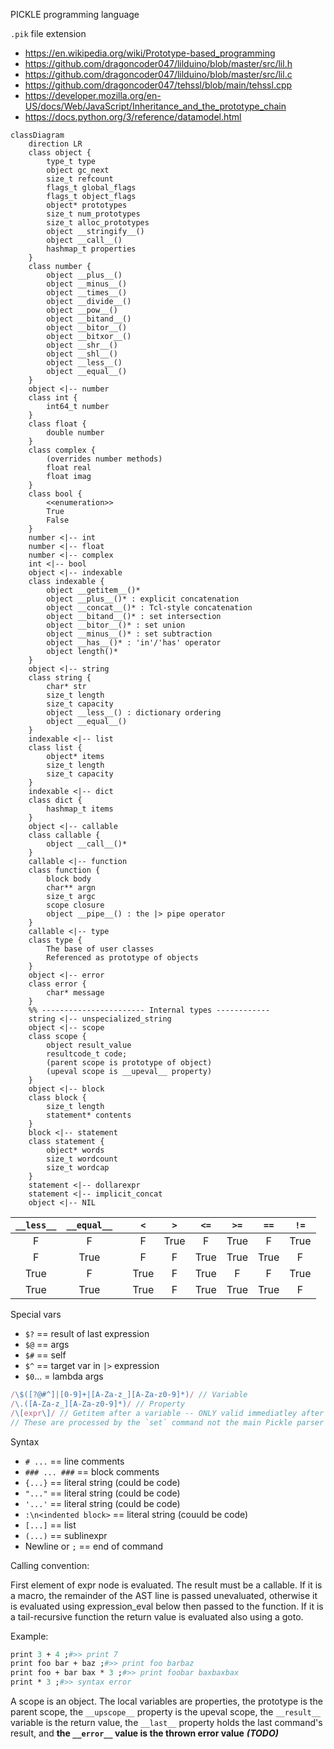 PICKLE programming language

`.pik` file extension

* <https://en.wikipedia.org/wiki/Prototype-based_programming>
* <https://github.com/dragoncoder047/lilduino/blob/master/src/lil.h>
* <https://github.com/dragoncoder047/lilduino/blob/master/src/lil.c>
* <https://github.com/dragoncoder047/tehssl/blob/main/tehssl.cpp>
* <https://developer.mozilla.org/en-US/docs/Web/JavaScript/Inheritance_and_the_prototype_chain>
* <https://docs.python.org/3/reference/datamodel.html>

```mermaid
classDiagram
    direction LR
    class object {
        type_t type
        object gc_next
        size_t refcount
        flags_t global_flags
        flags_t object_flags
        object* prototypes
        size_t num_prototypes
        size_t alloc_prototypes
        object __stringify__()
        object __call__()
        hashmap_t properties
    }
    class number {
        object __plus__()
        object __minus__()
        object __times__()
        object __divide__()
        object __pow__()
        object __bitand__()
        object __bitor__()
        object __bitxor__()
        object __shr__()
        object __shl__()
        object __less__()
        object __equal__()
    }
    object <|-- number
    class int {
        int64_t number
    }
    class float {
        double number
    }
    class complex {
        (overrides number methods)
        float real
        float imag
    }
    class bool {
        <<enumeration>>
        True
        False
    }
    number <|-- int
    number <|-- float
    number <|-- complex
    int <|-- bool
    object <|-- indexable
    class indexable {
        object __getitem__()*
        object __plus__()* : explicit concatenation
        object __concat__()* : Tcl-style concatenation
        object __bitand__()* : set intersection
        object __bitor__()* : set union
        object __minus__()* : set subtraction
        object __has__()* : 'in'/'has' operator
        object length()*
    }
    object <|-- string
    class string {
        char* str
        size_t length
        size_t capacity
        object __less__() : dictionary ordering
        object __equal__()
    }
    indexable <|-- list
    class list {
        object* items
        size_t length
        size_t capacity
    }
    indexable <|-- dict
    class dict {
        hashmap_t items
    }
    object <|-- callable
    class callable {
        object __call__()*
    }
    callable <|-- function
    class function {
        block body
        char** argn
        size_t argc
        scope closure
        object __pipe__() : the |> pipe operator
    }
    callable <|-- type
    class type {
        The base of user classes
        Referenced as prototype of objects
    }
    object <|-- error
    class error {
        char* message
    }    
    %% ----------------------- Internal types ------------
    string <|-- unspecialized_string
    object <|-- scope
    class scope {
        object result_value
        resultcode_t code;
        (parent scope is prototype of object)
        (upeval scope is __upeval__ property)
    }
    object <|-- block
    class block {
        size_t length
        statement* contents
    }
    block <|-- statement
    class statement {
        object* words
        size_t wordcount
        size_t wordcap
    }
    statement <|-- dollarexpr
    statement <|-- implicit_concat
    object <|-- NIL
```

| `__less__` | `__equal__` || `<` | `>` | `<=` | `>=` | `==` | `!=` |
|:----------:|:-----------:|:-:|:-:|:--:|:----:|:----:|:----:|:----:|
| F | F || F | True | F | True | F | True |
| F | True || F | F | True | True | True | F |
| True | F || True | F | True | F | F | True |
| True | True || True | F | True | True | True | F |

Special vars

* `$?` == result of last expression
* `$@` == args
* `$#` == self
* `$^` == target var in `|>` expression
* `$0`... = lambda args

```js
/\$([?@#^]|[0-9]+|[A-Za-z_][A-Za-z0-9]*)/ // Variable
/\.([A-Za-z_][A-Za-z0-9]*)/ // Property
/\[expr\]/ // Getitem after a variable -- ONLY valid immediatley after a variable with NO whitespace
// These are processed by the `set` command not the main Pickle parser
```

Syntax

* `# ...` == line comments
* `### ... ###` == block comments
* `{...}` == literal string (could be code)
* `"..."` == literal string (could be code)
* `'...'` == literal string (could be code)
* `:\n<indented block>` == literal string (couuld be code)
* `[...]` == list
* `(...)` == sublinexpr
* Newline or `;` == end of command

Calling convention:

First element of expr node is evaluated. The result must be a callable. If it is a macro, the remainder of the AST line is passed unevaluated, otherwise it is evaluated using expression_eval below then passed to the function. If it is a tail-recursive function the return value is evaluated also using a goto.

Example:

```tcl
print 3 + 4 ;#>> print 7
print foo bar + baz ;#>> print foo barbaz
print foo + bar bax * 3 ;#>> print foobar baxbaxbax
print * 3 ;#>> syntax error
```

A scope is an object. The local variables are properties, the prototype is the parent scope, the `__upscope__` property is the upeval scope, the `__result__` variable is the return value, the `__last__` property holds the last command's result, and **the `__error__` value is the thrown error value** ***(TODO)***
